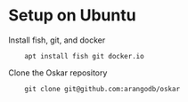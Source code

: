 # Setup on Ubuntu

Install fish, git, and docker

```
    apt install fish git docker.io
```

Clone the Oskar repository

```
    git clone git@github.com:arangodb/oskar
```
